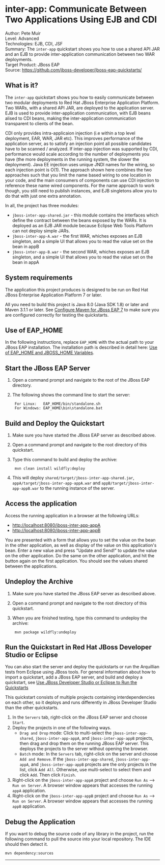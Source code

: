 inter-app: Communicate Between Two Applications Using EJB and CDI 
==============================================================================
Author: Pete Muir  
Level: Advanced  
Technologies: EJB, CDI, JSF  
Summary: The `inter-app` quickstart shows you how to use a shared API JAR and an EJB to provide inter-application communication between two WAR deployments.  
Target Product: JBoss EAP  
Source: <https://github.com/jboss-developer/jboss-eap-quickstarts/>  

What is it?
-----------

The `inter-app` quickstart shows you how to easily communicate between two modular deployments to Red Hat JBoss Enterprise Application Platform. Two WARs, with a shared API JAR, are deployed to the application server. EJB is used to provide inter-application communication, with EJB beans alised to CDI beans, making the inter-application communication transparent to clients of the bean.

CDI only provides intra-applicaion injection (i.e within a top level deployment, EAR, WAR, JAR etc). This improves performance of the application server, as to satisfy an injection point all possible candidates have to be scanned / analyzed. If inter-app injection was supported by CDI, performance would scale according to the number of deployments you have (the more deployments in the running system, the slower the deployment). Java EE injection uses unique JNDI names for the wiring, so each injection point is O(1). The approach shown here combines the two approaches such that you limit the name based wiring to one location in your code, and the main consumers of components can use CDI injection to reference these name wired components. For the name approach to work though, you still need to publish instances, and EJB singletons allow you to do that with just one extra annotation.


In all, the project has three modules:

* `jboss-inter-app-shared.jar` - this module contains the interfaces which define the contract between the beans exposed by the WARs. It is deployed as an EJB JAR module because Eclipse Web Tools Platform can not deploy simple JARs.
* `jboss-inter-app-A.war` - the first WAR, whiches exposes an EJB singleton, and a simple UI that allows you to read the value set on the bean in appB
* `jboss-inter-app-B.war` - the second WAR, whiches exposes an EJB singleton, and a simple UI that allows you to read the value set on the bean in appA

System requirements
-------------------

The application this project produces is designed to be run on Red Hat JBoss Enterprise Application Platform 7 or later. 

All you need to build this project is Java 8.0 (Java SDK 1.8) or later and Maven 3.1.1 or later. See [Configure Maven for JBoss EAP 7](https://github.com/jboss-developer/jboss-developer-shared-resources/blob/master/guides/CONFIGURE_MAVEN_JBOSS_EAP7.md#configure-maven-to-build-and-deploy-the-quickstarts) to make sure you are configured correctly for testing the quickstarts.


Use of EAP_HOME
---------------

In the following instructions, replace `EAP_HOME` with the actual path to your JBoss EAP installation. The installation path is described in detail here: [Use of EAP_HOME and JBOSS_HOME Variables](https://github.com/jboss-developer/jboss-developer-shared-resources/blob/master/guides/USE_OF_EAP_HOME.md#use-of-eap_home-and-jboss_home-variables).


Start the JBoss EAP Server
-------------------------

1. Open a command prompt and navigate to the root of the JBoss EAP directory.
2. The following shows the command line to start the server:

        For Linux:   EAP_HOME/bin/standalone.sh
        For Windows: EAP_HOME\bin\standalone.bat


Build and Deploy the Quickstart
-------------------------

1. Make sure you have started the JBoss EAP server as described above.
2. Open a command prompt and navigate to the root directory of this quickstart.
3. Type this command to build and deploy the archive:

        mvn clean install wildfly:deploy
4. This will deploy `shared/target/jboss-inter-app-shared.jar`, `appA/target/jboss-inter-app-appA.war` and `appB/target/jboss-inter-app-appB.war` to the running instance of the server.

Access the application
---------------------


Access the running application in a browser at the following URLs:

* <http://localhost:8080/jboss-inter-app-appA>
* <http://localhost:8080/jboss-inter-app-appB>

You are presented with a form that allows you to set the value on the bean in the other application, as well as display of the value on this application's bean. Enter a new value and press "Update and Send!" to update the value on the other application. Do the same on the other application, and hit the button again on the first application. You should see the values shared between the applications.


Undeploy the Archive
--------------------

1. Make sure you have started the JBoss EAP server as described above.
2. Open a command prompt and navigate to the root directory of this quickstart.
3. When you are finished testing, type this command to undeploy the archive:

        mvn package wildfly:undeploy


Run the Quickstart in Red Hat JBoss Developer Studio or Eclipse
-------------------------------------
You can also start the server and deploy the quickstarts or run the Arquillian tests from Eclipse using JBoss tools. For general information about how to import a quickstart, add a JBoss EAP server, and build and deploy a quickstart, see [Use JBoss Developer Studio or Eclipse to Run the Quickstarts](https://github.com/jboss-developer/jboss-developer-shared-resources/blob/master/guides/USE_JBDS.md#use-jboss-developer-studio-or-eclipse-to-run-the-quickstarts) 

This quickstart consists of multiple projects containing interdependencies on each other, so it deploys and runs differently in JBoss Developer Studio than the other quickstarts. 

1. In the `Servers` tab, right-click on the JBoss EAP server and choose `Start`.
2. Deploy the projects in one of the following ways.
   * `Drag and Drop` mode: Click to multi-select the `jboss-inter-app-shared`, `jboss-inter-app-appA`, and `jboss-inter-app-appB` projects, then drag and drop them on the running JBoss EAP server. This deploys the projects to the server without opening the browser.
   * `Batch` mode: In the `Servers` tab, right-click on the server and choose `Add and Remove`. If the `jboss-inter-app-shared`, `jboss-inter-app-appA`, and `jboss-inter-app-appB` projects are the only projects in the list, click `Add All`. Otherwise, use multi-select to select them and click `Add`. Then click `Finish`.
3. Right-click on the `jboss-inter-app-appA` project and choose `Run As` --> `Run on Server`. A browser window appears that accesses the running `appA` application.
4. Right-click on the `jboss-inter-app-appB` project and choose `Run As` --> `Run on Server`. A browser window appears that accesses the running `appB` application.


Debug the Application
------------------------------------

If you want to debug the source code of any library in the project, run the following command to pull the source into your local repository. The IDE should then detect it.

    mvn dependency:sources
   

------------------------------------

